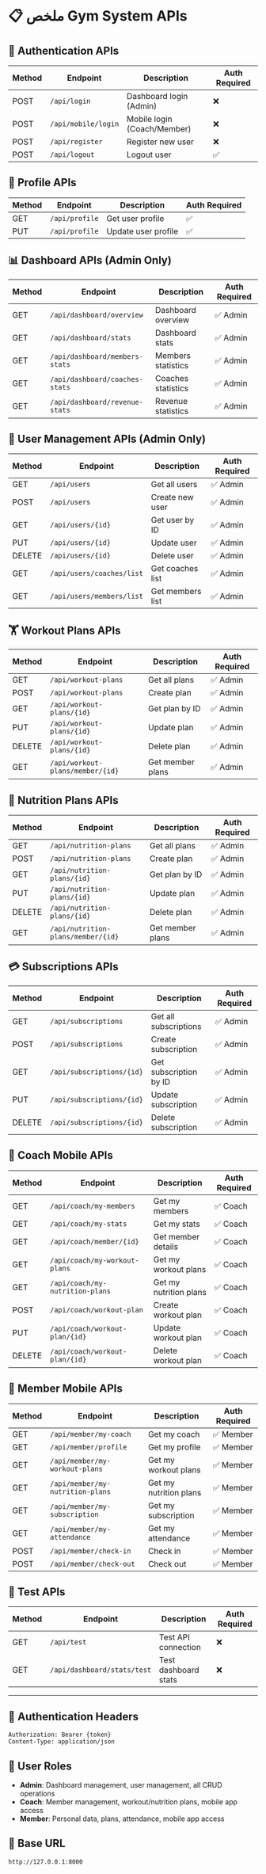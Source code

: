 # 📋 ملخص Gym System APIs

## 🔐 Authentication APIs
| Method | Endpoint | Description | Auth Required |
|--------|----------|-------------|---------------|
| POST | `/api/login` | Dashboard login (Admin) | ❌ |
| POST | `/api/mobile/login` | Mobile login (Coach/Member) | ❌ |
| POST | `/api/register` | Register new user | ❌ |
| POST | `/api/logout` | Logout user | ✅ |

## 👤 Profile APIs
| Method | Endpoint | Description | Auth Required |
|--------|----------|-------------|---------------|
| GET | `/api/profile` | Get user profile | ✅ |
| PUT | `/api/profile` | Update user profile | ✅ |

## 📊 Dashboard APIs (Admin Only)
| Method | Endpoint | Description | Auth Required |
|--------|----------|-------------|---------------|
| GET | `/api/dashboard/overview` | Dashboard overview | ✅ Admin |
| GET | `/api/dashboard/stats` | Dashboard stats | ✅ Admin |
| GET | `/api/dashboard/members-stats` | Members statistics | ✅ Admin |
| GET | `/api/dashboard/coaches-stats` | Coaches statistics | ✅ Admin |
| GET | `/api/dashboard/revenue-stats` | Revenue statistics | ✅ Admin |

## 👥 User Management APIs (Admin Only)
| Method | Endpoint | Description | Auth Required |
|--------|----------|-------------|---------------|
| GET | `/api/users` | Get all users | ✅ Admin |
| POST | `/api/users` | Create new user | ✅ Admin |
| GET | `/api/users/{id}` | Get user by ID | ✅ Admin |
| PUT | `/api/users/{id}` | Update user | ✅ Admin |
| DELETE | `/api/users/{id}` | Delete user | ✅ Admin |
| GET | `/api/users/coaches/list` | Get coaches list | ✅ Admin |
| GET | `/api/users/members/list` | Get members list | ✅ Admin |

## 🏋️ Workout Plans APIs
| Method | Endpoint | Description | Auth Required |
|--------|----------|-------------|---------------|
| GET | `/api/workout-plans` | Get all plans | ✅ Admin |
| POST | `/api/workout-plans` | Create plan | ✅ Admin |
| GET | `/api/workout-plans/{id}` | Get plan by ID | ✅ Admin |
| PUT | `/api/workout-plans/{id}` | Update plan | ✅ Admin |
| DELETE | `/api/workout-plans/{id}` | Delete plan | ✅ Admin |
| GET | `/api/workout-plans/member/{id}` | Get member plans | ✅ Admin |

## 🥗 Nutrition Plans APIs
| Method | Endpoint | Description | Auth Required |
|--------|----------|-------------|---------------|
| GET | `/api/nutrition-plans` | Get all plans | ✅ Admin |
| POST | `/api/nutrition-plans` | Create plan | ✅ Admin |
| GET | `/api/nutrition-plans/{id}` | Get plan by ID | ✅ Admin |
| PUT | `/api/nutrition-plans/{id}` | Update plan | ✅ Admin |
| DELETE | `/api/nutrition-plans/{id}` | Delete plan | ✅ Admin |
| GET | `/api/nutrition-plans/member/{id}` | Get member plans | ✅ Admin |

## 💳 Subscriptions APIs
| Method | Endpoint | Description | Auth Required |
|--------|----------|-------------|---------------|
| GET | `/api/subscriptions` | Get all subscriptions | ✅ Admin |
| POST | `/api/subscriptions` | Create subscription | ✅ Admin |
| GET | `/api/subscriptions/{id}` | Get subscription by ID | ✅ Admin |
| PUT | `/api/subscriptions/{id}` | Update subscription | ✅ Admin |
| DELETE | `/api/subscriptions/{id}` | Delete subscription | ✅ Admin |

## 📱 Coach Mobile APIs
| Method | Endpoint | Description | Auth Required |
|--------|----------|-------------|---------------|
| GET | `/api/coach/my-members` | Get my members | ✅ Coach |
| GET | `/api/coach/my-stats` | Get my stats | ✅ Coach |
| GET | `/api/coach/member/{id}` | Get member details | ✅ Coach |
| GET | `/api/coach/my-workout-plans` | Get my workout plans | ✅ Coach |
| GET | `/api/coach/my-nutrition-plans` | Get my nutrition plans | ✅ Coach |
| POST | `/api/coach/workout-plan` | Create workout plan | ✅ Coach |
| PUT | `/api/coach/workout-plan/{id}` | Update workout plan | ✅ Coach |
| DELETE | `/api/coach/workout-plan/{id}` | Delete workout plan | ✅ Coach |

## 📱 Member Mobile APIs
| Method | Endpoint | Description | Auth Required |
|--------|----------|-------------|---------------|
| GET | `/api/member/my-coach` | Get my coach | ✅ Member |
| GET | `/api/member/profile` | Get my profile | ✅ Member |
| GET | `/api/member/my-workout-plans` | Get my workout plans | ✅ Member |
| GET | `/api/member/my-nutrition-plans` | Get my nutrition plans | ✅ Member |
| GET | `/api/member/my-subscription` | Get my subscription | ✅ Member |
| GET | `/api/member/my-attendance` | Get my attendance | ✅ Member |
| POST | `/api/member/check-in` | Check in | ✅ Member |
| POST | `/api/member/check-out` | Check out | ✅ Member |

## 🧪 Test APIs
| Method | Endpoint | Description | Auth Required |
|--------|----------|-------------|---------------|
| GET | `/api/test` | Test API connection | ❌ |
| GET | `/api/dashboard/stats/test` | Test dashboard stats | ❌ |

---

## 🔑 Authentication Headers
```
Authorization: Bearer {token}
Content-Type: application/json
```

## 📱 User Roles
- **Admin**: Dashboard management, user management, all CRUD operations
- **Coach**: Member management, workout/nutrition plans, mobile app access
- **Member**: Personal data, plans, attendance, mobile app access

## 🚀 Base URL
```
http://127.0.0.1:8000
```

